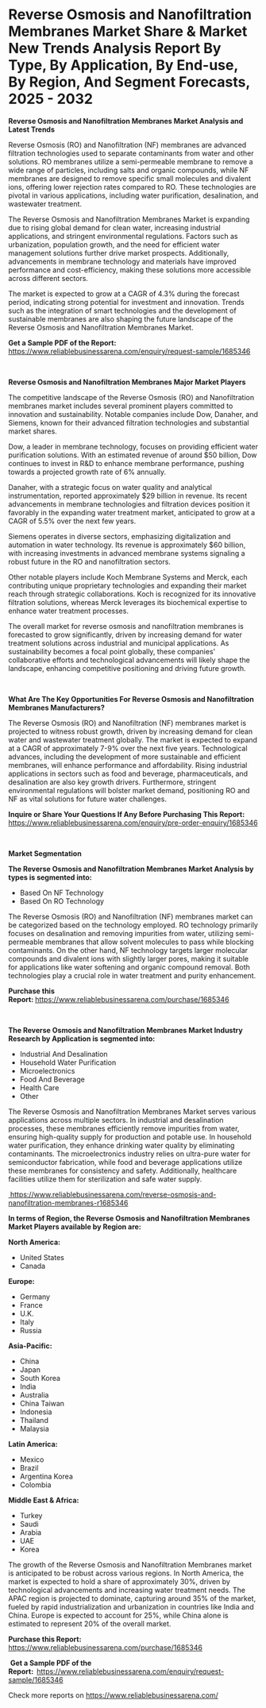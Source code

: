 <p><h1>Reverse Osmosis and Nanofiltration Membranes Market Share & Market New Trends Analysis Report By Type, By Application, By End-use, By Region, And Segment Forecasts, 2025 - 2032</h1></p><p><strong>Reverse Osmosis and Nanofiltration Membranes Market Analysis and Latest Trends</strong></p>
<p><p>Reverse Osmosis (RO) and Nanofiltration (NF) membranes are advanced filtration technologies used to separate contaminants from water and other solutions. RO membranes utilize a semi-permeable membrane to remove a wide range of particles, including salts and organic compounds, while NF membranes are designed to remove specific small molecules and divalent ions, offering lower rejection rates compared to RO. These technologies are pivotal in various applications, including water purification, desalination, and wastewater treatment.</p><p>The Reverse Osmosis and Nanofiltration Membranes Market is expanding due to rising global demand for clean water, increasing industrial applications, and stringent environmental regulations. Factors such as urbanization, population growth, and the need for efficient water management solutions further drive market prospects. Additionally, advancements in membrane technology and materials have improved performance and cost-efficiency, making these solutions more accessible across different sectors.</p><p>The market is expected to grow at a CAGR of 4.3% during the forecast period, indicating strong potential for investment and innovation. Trends such as the integration of smart technologies and the development of sustainable membranes are also shaping the future landscape of the Reverse Osmosis and Nanofiltration Membranes Market.</p></p>
<p><strong>Get a Sample PDF of the Report:&nbsp;</strong> <a href="https://www.reliablebusinessarena.com/enquiry/request-sample/1685346?utm_campaign=1871&utm_medium=2&utm_source=Github&utm_content=ia&utm_term=26032025&utm_id=reverse-osmosis-and-nanofiltration-membranes">https://www.reliablebusinessarena.com/enquiry/request-sample/1685346</a></p>
<p>&nbsp;</p>
<p><strong>Reverse Osmosis and Nanofiltration Membranes Major Market Players</strong></p>
<p><p>The competitive landscape of the Reverse Osmosis (RO) and Nanofiltration membranes market includes several prominent players committed to innovation and sustainability. Notable companies include Dow, Danaher, and Siemens, known for their advanced filtration technologies and substantial market shares.</p><p>Dow, a leader in membrane technology, focuses on providing efficient water purification solutions. With an estimated revenue of around $50 billion, Dow continues to invest in R&D to enhance membrane performance, pushing towards a projected growth rate of 6% annually.</p><p>Danaher, with a strategic focus on water quality and analytical instrumentation, reported approximately $29 billion in revenue. Its recent advancements in membrane technologies and filtration devices position it favorably in the expanding water treatment market, anticipated to grow at a CAGR of 5.5% over the next few years.</p><p>Siemens operates in diverse sectors, emphasizing digitalization and automation in water technology. Its revenue is approximately $60 billion, with increasing investments in advanced membrane systems signaling a robust future in the RO and nanofiltration sectors.</p><p>Other notable players include Koch Membrane Systems and Merck, each contributing unique proprietary technologies and expanding their market reach through strategic collaborations. Koch is recognized for its innovative filtration solutions, whereas Merck leverages its biochemical expertise to enhance water treatment processes.</p><p>The overall market for reverse osmosis and nanofiltration membranes is forecasted to grow significantly, driven by increasing demand for water treatment solutions across industrial and municipal applications. As sustainability becomes a focal point globally, these companies' collaborative efforts and technological advancements will likely shape the landscape, enhancing competitive positioning and driving future growth.</p></p>
<p>&nbsp;</p>
<p><strong>What Are The Key Opportunities For Reverse Osmosis and Nanofiltration Membranes Manufacturers?</strong></p>
<p><p>The Reverse Osmosis (RO) and Nanofiltration (NF) membranes market is projected to witness robust growth, driven by increasing demand for clean water and wastewater treatment globally. The market is expected to expand at a CAGR of approximately 7-9% over the next five years. Technological advances, including the development of more sustainable and efficient membranes, will enhance performance and affordability. Rising industrial applications in sectors such as food and beverage, pharmaceuticals, and desalination are also key growth drivers. Furthermore, stringent environmental regulations will bolster market demand, positioning RO and NF as vital solutions for future water challenges.</p></p>
<p><strong>Inquire or Share Your Questions If Any Before Purchasing This Report:</strong> <a href="https://www.reliablebusinessarena.com/enquiry/pre-order-enquiry/1685346?utm_campaign=1871&utm_medium=2&utm_source=Github&utm_content=ia&utm_term=26032025&utm_id=reverse-osmosis-and-nanofiltration-membranes">https://www.reliablebusinessarena.com/enquiry/pre-order-enquiry/1685346</a></p>
<p>&nbsp;</p>
<p><strong>Market Segmentation</strong></p>
<p><strong>The Reverse Osmosis and Nanofiltration Membranes Market Analysis by types is segmented into:</strong></p>
<p><ul><li>Based On NF Technology</li><li>Based On RO Technology</li></ul></p>
<p><p>The Reverse Osmosis (RO) and Nanofiltration (NF) membranes market can be categorized based on the technology employed. RO technology primarily focuses on desalination and removing impurities from water, utilizing semi-permeable membranes that allow solvent molecules to pass while blocking contaminants. On the other hand, NF technology targets larger molecular compounds and divalent ions with slightly larger pores, making it suitable for applications like water softening and organic compound removal. Both technologies play a crucial role in water treatment and purity enhancement.</p></p>
<p><strong>Purchase this Report:&nbsp;</strong><a href="https://www.reliablebusinessarena.com/purchase/1685346?utm_campaign=1871&utm_medium=2&utm_source=Github&utm_content=ia&utm_term=26032025&utm_id=reverse-osmosis-and-nanofiltration-membranes">https://www.reliablebusinessarena.com/purchase/1685346</a></p>
<p>&nbsp;</p>
<p><strong>The Reverse Osmosis and Nanofiltration Membranes Market Industry Research by Application is segmented into:</strong></p>
<p><ul><li>Industrial And Desalination</li><li>Household Water Purification</li><li>Microelectronics</li><li>Food And Beverage</li><li>Health Care</li><li>Other</li></ul></p>
<p><p>The Reverse Osmosis and Nanofiltration Membranes Market serves various applications across multiple sectors. In industrial and desalination processes, these membranes efficiently remove impurities from water, ensuring high-quality supply for production and potable use. In household water purification, they enhance drinking water quality by eliminating contaminants. The microelectronics industry relies on ultra-pure water for semiconductor fabrication, while food and beverage applications utilize these membranes for consistency and safety. Additionally, healthcare facilities utilize them for sterilization and safe water supply.</p></p>
<p><a href="https://www.reliablebusinessarena.com/reverse-osmosis-and-nanofiltration-membranes-r1685346?utm_campaign=1871&utm_medium=2&utm_source=Github&utm_content=ia&utm_term=26032025&utm_id=reverse-osmosis-and-nanofiltration-membranes">&nbsp;https://www.reliablebusinessarena.com/reverse-osmosis-and-nanofiltration-membranes-r1685346</a></p>
<p><strong>In terms of Region, the Reverse Osmosis and Nanofiltration Membranes Market Players available by Region are:</strong></p>
<p>
    <p> <strong> North America: </strong>
        <ul>
            <li>United States</li>
            <li>Canada</li>
        </ul>
        </p> 
    <p> <strong> Europe: </strong>
        <ul>
            <li>Germany</li>
            <li>France</li>
            <li>U.K.</li>
            <li>Italy</li>
            <li>Russia</li>
        </ul>
        </p> 
    <p> <strong> Asia-Pacific: </strong>
        <ul>
            <li>China</li>
            <li>Japan</li>
            <li>South Korea</li>
            <li>India</li>
            <li>Australia</li>
            <li>China Taiwan</li>
            <li>Indonesia</li>
            <li>Thailand</li>
            <li>Malaysia</li>
        </ul>
        </p> 
    <p> <strong> Latin America: </strong>
        <ul>
            <li>Mexico</li>
            <li>Brazil</li>
            <li>Argentina Korea</li>
            <li>Colombia</li>
        </ul>
        </p> 
    <p> <strong> Middle East & Africa: </strong>
        <ul>
            <li>Turkey</li>
            <li>Saudi</li>
            <li>Arabia</li>
            <li>UAE</li>
            <li>Korea</li>
        </ul>
    </p>
    </p>
<p><p>The growth of the Reverse Osmosis and Nanofiltration Membranes market is anticipated to be robust across various regions. In North America, the market is expected to hold a share of approximately 30%, driven by technological advancements and increasing water treatment needs. The APAC region is projected to dominate, capturing around 35% of the market, fueled by rapid industrialization and urbanization in countries like India and China. Europe is expected to account for 25%, while China alone is estimated to represent 20% of the overall market.</p></p>
<p><strong>Purchase this Report: </strong><a href="https://www.reliablebusinessarena.com/purchase/1685346?utm_campaign=1871&utm_medium=2&utm_source=Github&utm_content=ia&utm_term=26032025&utm_id=reverse-osmosis-and-nanofiltration-membranes">https://www.reliablebusinessarena.com/purchase/1685346</a></p>
<p>&nbsp;<strong>Get a Sample PDF of the Report:&nbsp;&nbsp;</strong><a href="https://www.reliablebusinessarena.com/enquiry/request-sample/1685346?utm_campaign=1871&utm_medium=2&utm_source=Github&utm_content=ia&utm_term=26032025&utm_id=reverse-osmosis-and-nanofiltration-membranes">https://www.reliablebusinessarena.com/enquiry/request-sample/1685346</a></p>
<p><strong></strong></p>
<p>Check more reports on <a href="https://www.reliablebusinessarena.com/?utm_campaign=1871&utm_medium=2&utm_source=Github&utm_content=ia&utm_term=26032025&utm_id=reverse-osmosis-and-nanofiltration-membranes">https://www.reliablebusinessarena.com/</a></p>